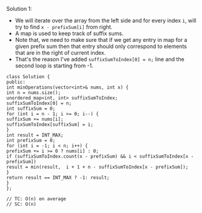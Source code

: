 Solution 1:
​
- We will iterate over the array from the left side and for every index `i`, will try to find `x - prefixSum[i]` from right.
- A map is used to keep track of suffix sums.
- Note that, we need to make sure that if we get any entry in map for a given prefix sum then that entry should only correspond to elements that are in the right of current index.
- That's the reason I've added `suffixSumToIndex[0] = n;` line and the second loop is starting from -1.
​
```
class Solution {
public:
int minOperations(vector<int>& nums, int x) {
int n = nums.size();
unordered_map<int, int> suffixSumToIndex;
suffixSumToIndex[0] = n;
int suffixSum = 0;
for (int i = n - 1; i >= 0; i--) {
suffixSum += nums[i];
suffixSumToIndex[suffixSum] = i;
}
int result = INT_MAX;
int prefixSum = 0;
for (int i = -1; i < n; i++) {
prefixSum += i >= 0 ? nums[i] : 0;
if (suffixSumToIndex.count(x - prefixSum) && i < suffixSumToIndex[x - prefixSum])
result = min(result,  i + 1 + n - suffixSumToIndex[x - prefixSum]);
}
return result == INT_MAX ? -1: result;
}
};
​
// TC: O(n) on average
// SC: O(n)
```